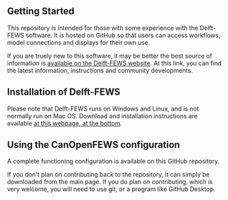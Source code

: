 ## Getting Started

This repository is intended for those with some experience with the Delft-FEWS software.
It is hosted on GitHub so that users can access workflows, model connections and displays for their own use.

If you are truely new to this software, it may be better the best source of information  is [available on the Delft-FEWS website](https://oss.deltares.nl/web/delft-fews).
At this link, you can find the latest information, instructions and community developments.

## Installation of Delft-FEWS

Please note that Delft-FEWS runs on Windows and Linux, and is not normally run on Mac OS.
Download and installation instructions are available [at this webpage, at the bottom](https://oss.deltares.nl/web/delft-fews/about-delft-fews).

## Using the CanOpenFEWS configuration

A complete functioning configuration is available on this GitHub repository.

If you don't plan on contributing back to the repository, it can simply be downloaded from the main page. If you do plan on contributing, which is very welcome, you will need to use git, or a program like GitHub Desktop.
